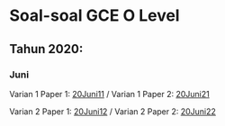 # Soal-soal GCE O Level

## Tahun 2020:
### Juni
Varian 1 Paper 1: [20Juni11](https://papers.gceguide.com/O%20Levels/Mathematics%20D%20(4024)/2020/4024_s20_qp_11.pdf) /
Varian 1 Paper 2: [20Juni21](https://papers.gceguide.com/O%20Levels/Mathematics%20D%20(4024)/2020/4024_s20_qp_21.pdf)

Varian 2 Paper 1: [20Juni12](https://papers.gceguide.com/O%20Levels/Mathematics%20D%20(4024)/2020/4024_s20_qp_12.pdf) /
Varian 2 Paper 2: [20Juni22](https://papers.gceguide.com/O%20Levels/Mathematics%20D%20(4024)/2020/4024_s20_qp_22.pdf)
